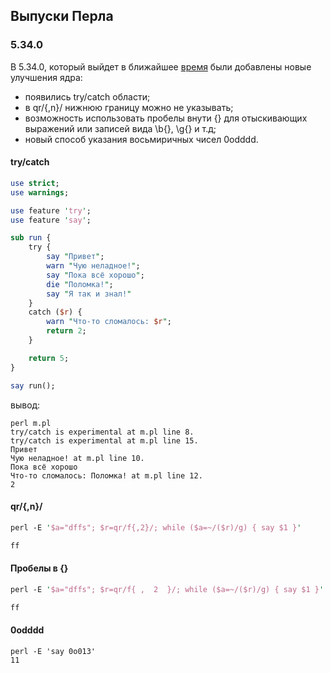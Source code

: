 ## Выпуски Перла

### 5.34.0

В 5.34.0, который выйдет в ближайшее
[время](https://metacpan.org/pod/release/XSAWYERX/perl-5.34.0-RC2/pod/perldelta.pod)
были добавлены новые улучшения ядра:

- появились try/catch области;
- в qr/{,n}/ нижнюю границу можно не указывать;
- возможность использовать пробелы внути {} для отыскивающих выражений или
  записей вида \b{}, \g{} и т.д;
- новый способ указания восьмиричных чисел 0odddd.

#### try/catch

```perl
use strict;
use warnings;

use feature 'try';
use feature 'say';

sub run {
    try {
        say "Привет";
        warn "Чую неладное!";
        say "Пока всё хорошо";
        die "Поломка!";
        say "Я так и знал!"
    }
    catch ($r) {
        warn "Что-то сломалось: $r";
        return 2;
    }

    return 5;
}

say run();
```

вывод:

```
perl m.pl
try/catch is experimental at m.pl line 8.
try/catch is experimental at m.pl line 15.
Привет
Чую неладное! at m.pl line 10.
Пока всё хорошо
Что-то сломалось: Поломка! at m.pl line 12.
2
```

#### qr/{,n}/

```perl
perl -E '$a="dffs"; $r=qr/f{,2}/; while ($a=~/($r)/g) { say $1 }'

ff


```

#### Пробелы в {}

```perl
perl -E '$a="dffs"; $r=qr/f{ ,  2  }/; while ($a=~/($r)/g) { say $1 }'

ff


```

#### 0odddd

```
perl -E 'say 0o013'
11
```
